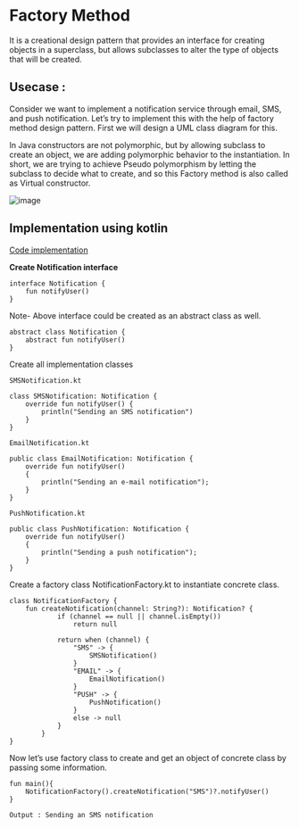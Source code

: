 # Factory Method

It is a creational design pattern that provides an interface for creating objects in a superclass, but allows subclasses to alter the type of objects that will be created.

## Usecase : 
Consider we want to implement a notification service through email, SMS, and push notification. Let’s try to implement this with the help of factory method design pattern. First we will design a UML class diagram for this. 

In Java constructors are not polymorphic, but by allowing subclass to create an object, we are adding polymorphic behavior to the instantiation. In short, we are trying to achieve Pseudo polymorphism by letting the subclass to decide what to create, and so this Factory method is also called as Virtual constructor.

![image](https://user-images.githubusercontent.com/51394570/139050855-5772cdab-b620-4264-9fd7-e90641fff4dc.png)

## Implementation using kotlin

[Code implementation](https://github.com/kulkarnivis/design-pattern/tree/main/creational/factory_method/src/main/kotlin)

**Create Notification interface**

```
interface Notification {
    fun notifyUser()
}
```
Note- Above interface could be created as an abstract class as well. 
```
abstract class Notification {
    abstract fun notifyUser()
}
```

Create all implementation classes

```
SMSNotification.kt
```

```
class SMSNotification: Notification {
    override fun notifyUser() {
        println("Sending an SMS notification")
    }
}
```

```
EmailNotification.kt
```

```
public class EmailNotification: Notification {
    override fun notifyUser()
    {
        println("Sending an e-mail notification");
    }
}
```

```
PushNotification.kt
```

```
public class PushNotification: Notification {
    override fun notifyUser()
    {
        println("Sending a push notification");
    }
}
```
Create a factory class NotificationFactory.kt to instantiate concrete class.

```
class NotificationFactory {
    fun createNotification(channel: String?): Notification? {
            if (channel == null || channel.isEmpty())
                return null

            return when (channel) {
                "SMS" -> {
                    SMSNotification()
                }
                "EMAIL" -> {
                    EmailNotification()
                }
                "PUSH" -> {
                    PushNotification()
                }
                else -> null
            }
        }
}
```

Now let’s use factory class to create and get an object of concrete class by passing some information. 

```
fun main(){
    NotificationFactory().createNotification("SMS")?.notifyUser()
}
```

```
Output : Sending an SMS notification
```
